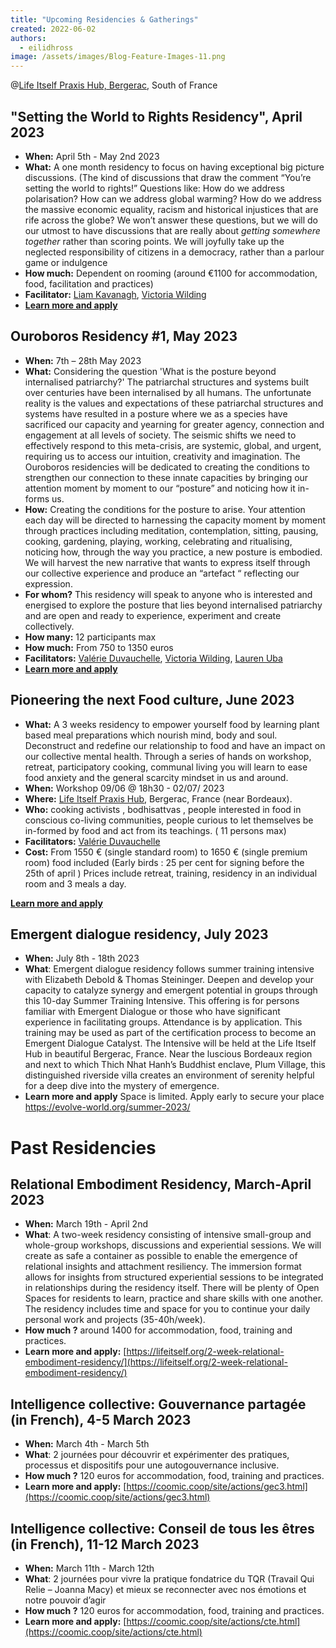 ```yaml
---
title: "Upcoming Residencies & Gatherings"
created: 2022-06-02
authors: 
  - eilidhross
image: /assets/images/Blog-Feature-Images-11.png
---
```


@[Life Itself Praxis Hub, Bergerac](https://lifeitself.org/hubs/bergerac/), South of France 


## "Setting the World to Rights Residency", April 2023

- **When:** April 5th - May 2nd 2023
- **What:** A one month residency to focus on having exceptional big picture discussions. (The kind of discussions that draw the comment “You’re setting the world to rights!” Questions like: How do we address polarisation? How can we address global warming? How do we address the massive economic equality, racism and historical injustices that are rife across the globe? We won’t answer these questions, but we will do our utmost to have discussions that are really about *getting somewhere together* rather than scoring points. We will joyfully take up the neglected responsibility of citizens in a democracy, rather than a parlour game or indulgence
- **How much:** Dependent on rooming (around €1100 for accommodation, food, facilitation and practices)
- **Facilitator:** [Liam Kavanagh](https://www.liamkavanagh.me/), [Victoria Wilding](https://www.victoriawilding.com/)
- **[Learn more and apply](setting-the-world-to-rights-residency)**

## Ouroboros Residency #1, May 2023

- **When:** 7th – 28th May 2023
- **What:** Considering the question 'What is the posture beyond internalised patriarchy?' 
The patriarchal structures and systems built over centuries have been internalised by all humans.
The unfortunate reality is the values and expectations of these patriarchal structures and systems have resulted in a posture where we as a species have sacrificed our capacity and yearning for greater agency, connection and engagement at all levels of society.
The seismic shifts we need to effectively respond to this meta-crisis, are systemic, global, and urgent, requiring us to access our intuition, creativity and imagination. The Ouroboros residencies will be dedicated to creating the conditions to strengthen our connection to these innate capacities by bringing our attention moment by moment to our “posture” and noticing how it in-forms us.
- **How:** Creating the conditions for the posture to arise. Your attention each day will be directed to harnessing the capacity moment by moment through practices including meditation, contemplation, sitting, pausing, cooking, gardening, playing, working, celebrating and ritualising, noticing how, through the way you practice, a new posture is embodied. We will harvest the new narrative that wants to express itself through our collective experience and produce an “artefact “ reflecting our expression.
- **For whom?** This residency will speak to anyone who is interested and energised to explore the posture that lies beyond internalised patriarchy and are open and ready to experience, experiment and create collectively.
- **How many:** 12 participants max 
- **How much:** From 750 to 1350 euros
- **Facilitators:** [Valérie Duvauchelle](https://en.lacuisinedelabienveillance.org/),  [Victoria Wilding](https://www.victoriawilding.com/), [Lauren Uba](https://www.laurenuba.com/about)
- **[Learn more and apply](ouroboros-residency)**

## Pioneering the next Food culture, June 2023  

- **What:** A 3 weeks residency to empower  yourself food by learning plant based meal preparations which nourish mind, body and soul.  
Deconstruct and redefine our relationship to food and have an impact on our collective  mental health. 
Through a series of hands on workshop, retreat, participatory cooking, communal living you will learn to ease food anxiety and the general scarcity mindset in us and around. 
- **When:** 
Workshop  09/06 @ 18h30 - 02/07/ 2023
- **Where:** [Life Itself Praxis Hub](https://lifeitself.org/hubs/bergerac/), Bergerac, France (near Bordeaux).
- **Who:**  cooking activists , bodhisattvas , people interested in food in conscious co-living  communities, people curious to let themselves be in-formed by food and act from its teachings. ( 11 persons max) 
- **Facilitators:** [Valérie Duvauchelle](https://en.lacuisinedelabienveillance.org/)
- **Cost:** 
 From 1550 € (single standard room) to 1650 € (single premium room) food included (Early birds : 25 per cent for signing before the 25th of april )
Prices include retreat, training, residency in an individual room and 3 meals a day. 

**[Learn more and apply](consious_food_residency)**


## Emergent dialogue residency, July 2023

- **When:** July 8th - 18th 2023
- **What**: Emergent dialogue residency follows summer training intensive with  Elizabeth Debold & Thomas Steininger. 
Deepen and develop your capacity to catalyze synergy and emergent potential in groups through this 10-day Summer Training Intensive. This offering is for persons familiar with Emergent Dialogue or those who have significant experience in facilitating groups. Attendance is by application. This training may be used as part of the certification process to become an Emergent Dialogue Catalyst. The Intensive will be held at the Life Itself Hub in beautiful Bergerac, France. Near the luscious Bordeaux region and next to which Thich Nhat Hanh’s Buddhist enclave, Plum Village, this distinguished riverside villa creates an environment of serenity helpful for a deep dive into the mystery of emergence.
- **Learn more and apply** Space is limited. Apply early to secure your place
https://evolve-world.org/summer-2023/




# Past Residencies 

## Relational Embodiment Residency, March-April 2023

- **When:** March 19th - April 2nd
- **What**: A two-week residency consisting of intensive small-group and whole-group workshops, discussions and experiential sessions. We will create as safe a container as possible to enable the emergence of relational insights and attachment resiliency. The immersion format allows for insights from structured experiential sessions to be integrated in relationships during the residency itself. There will be plenty of Open Spaces for residents to learn, practice and share skills with one another. The residency includes time and space for you to continue your daily personal work and projects (35-40h/week).
- **How much ?** around 1400 for accommodation, food, training and practices.
- **Learn more and apply:** [https://lifeitself.org/2-week-relational-embodiment-residency/](https://lifeitself.org/2-week-relational-embodiment-residency/)


## Intelligence collective: Gouvernance partagée (in French), 4-5 March 2023

- **When:** March 4th - March 5th
- **What**: 2 journées pour découvrir et expérimenter des pratiques, processus et dispositifs pour une autogouvernance inclusive.
- **How much ?** 120 euros for accommodation, food, training and practices.
- **Learn more and apply:** [https://coomic.coop/site/actions/gec3.html](https://coomic.coop/site/actions/gec3.html)

## Intelligence collective: Conseil de tous les êtres (in French), 11-12 March 2023

- **When:** March 11th - March 12th
- **What**: 2 journées pour vivre la pratique fondatrice du TQR (Travail Qui Relie – Joanna Macy) et mieux se reconnecter avec nos émotions et notre pouvoir d’agir
- **How much ?** 120 euros for accommodation, food, training and practices.
- **Learn more and apply:** [https://coomic.coop/site/actions/cte.html](https://coomic.coop/site/actions/cte.html)


